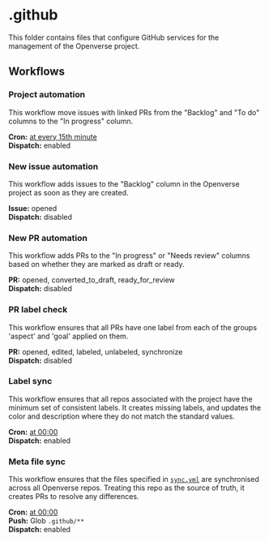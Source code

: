 # .github

This folder contains files that configure GitHub services for the management of
the Openverse project.

## Workflows

### Project automation

This workflow move issues with linked PRs from the "Backlog" and "To do" columns 
to the "In progress" column.

**Cron:** [at every 15th minute](https://crontab.guru/#*/15_*_*_*_*)  
**Dispatch:** enabled

### New issue automation

This workflow adds issues to the "Backlog" column in the Openverse project as
soon as they are created.

**Issue:** opened  
**Dispatch:** disabled

### New PR automation

This workflow adds PRs to the "In progress" or "Needs review" columns based on 
whether they are marked as draft or ready.

**PR:** opened, converted_to_draft, ready_for_review  
**Dispatch:** disabled

### PR label check

This workflow ensures that all PRs have one label from each of the groups 
'aspect' and 'goal' applied on them. 

**PR:** opened, edited, labeled, unlabeled, synchronize  
**Dispatch:** disabled

### Label sync

This workflow ensures that all repos associated with the project have the
minimum set of consistent labels. It creates missing labels, and updates the 
color and description where they do not match the standard values.

**Cron:** [at 00:00](https://crontab.guru/#0_0_*_*_*)  
**Dispatch:** enabled

### Meta file sync

This workflow ensures that the files specified in [`sync.yml`](sync.yml) are
synchronised across all Openverse repos. Treating this repo as the source of
truth, it creates PRs to resolve any differences.

**Cron:** [at 00:00](https://crontab.guru/#0_0_*_*_*)  
**Push:** Glob `.github/**`  
**Dispatch:** enabled